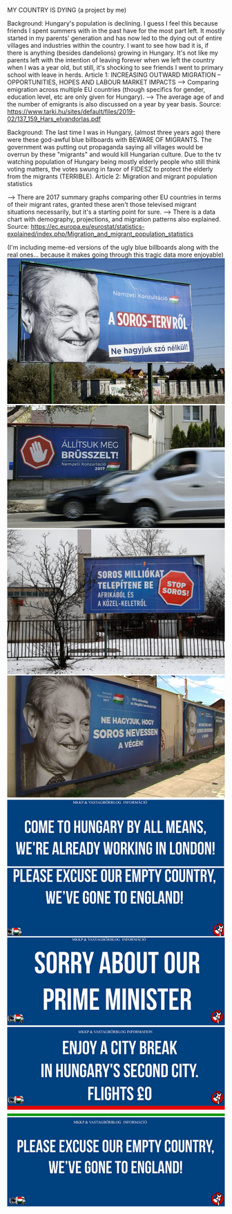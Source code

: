 MY COUNTRY IS DYING (a project by me)

Background: Hungary's population is declining. I guess I feel this because friends I spent summers with in the past have for the most part left. It mostly started in my parents' generation and has now led to the dying out of entire villages and industries within the country. I want to see how bad it is, if there is anything (besides dandelions) growing in Hungary. It's not like my parents left with the intention of leaving forever when we left the country when I was a year old, but still, it's shocking to see friends I went to primary school with leave in herds.
Article 1: INCREASING OUTWARD MIGRATION – OPPORTUNITIES, HOPES AND LABOUR MARKET IMPACTS
 --> Comparing emigration across multiple EU countries (though specifics for gender, education level, etc are only given for Hungary).
 --> The average age of and the number of emigrants is also discussed on a year by year basis.
Source: https://www.tarki.hu/sites/default/files/2019-02/137_159_Hars_elvandorlas.pdf

Background: The last time I was in Hungary, (almost three years ago) there were these god-awful blue billboards with BEWARE OF MIGRANTS. The government was putting out propaganda saying all villages would be overrun by these "migrants" and would kill Hungarian culture. Due to the tv watching population of Hungary being mostly elderly people who still think voting matters, the votes swung in favor of FIDESZ to protect the elderly from the migrants (TERRIBLE).
Article 2: Migration and migrant population statistics

 --> There are 2017 summary graphs comparing other EU countries in terms of their migrant rates, granted these aren't those televised migrant situations necessarily, but it's a starting point for sure.
--> There is a data chart with demography, projections, and migration patterns also explained.
Source: https://ec.europa.eu/eurostat/statistics-explained/index.php/Migration_and_migrant_population_statistics

(I'm including meme-ed versions of the ugly blue billboards along with the real ones... because it makes going through this tragic data more enjoyable)
![image](https://github.com/esztvi/my-cdv-fall19/blob/master/my-work/week-6/img_readme/000_TI6V1.jpg)
![image](https://github.com/esztvi/my-cdv-fall19/blob/master/my-work/week-6/img_readme/7nBktkqTURBXy9hYTI4NmZkZDAyYjgzNGRiNDA3N2YzNTY5ODFhYTJmNC5qcGVnkpUDAM0Bps0O580IYZMFzQMgzQHC.jpg)
![image](https://github.com/esztvi/my-cdv-fall19/blob/master/my-work/week-6/img_readme/r.jpg)
![image](https://github.com/esztvi/my-cdv-fall19/blob/master/my-work/week-6/img_readme/soros-plakat.jpg)
![image](https://github.com/esztvi/my-cdv-fall19/blob/master/my-work/week-6/img_readme/Screen%20Shot%202019-10-15%20at%208.54.20%20PM.png)
![image](https://github.com/esztvi/my-cdv-fall19/blob/master/my-work/week-6/img_readme/Screen%20Shot%202019-10-15%20at%208.54.29%20PM.png)
![image](https://github.com/esztvi/my-cdv-fall19/blob/master/my-work/week-6/img_readme/Screen%20Shot%202019-10-15%20at%208.54.51%20PM.png)
![image](https://github.com/esztvi/my-cdv-fall19/blob/master/my-work/week-6/img_readme/Screen%20Shot%202019-10-15%20at%208.55.00%20PM.png)
